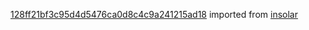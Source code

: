[128ff21bf3c95d4d5476ca0d8c4c9a241215ad18](https://github.com/insolar/insolar/commit/128ff21bf3c95d4d5476ca0d8c4c9a241215ad18) imported from [insolar](https://github.com/insolar/insolar)
